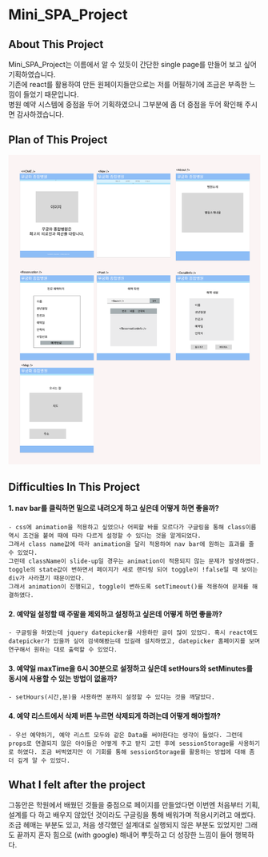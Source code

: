 # Mini_SPA_Project

## About This Project
  Mini_SPA_Project는 이름에서 알 수 있듯이 간단한 single page를 만들어 보고 싶어 기획하였습니다.<br />
  기존에 react를 활용하여 만든 원페이지들만으로는 저를 어필하기에 조금은 부족한 느낌이 들었기 때문입니다.<br />
  병원 예약 시스템에 중점을 두어 기획하였으니 그부분에 좀 더 중점을 두어 확인해 주시면 감사하겠습니다.


  ## Plan of This Project
  <p>
  <img src="./Plan.png" alt="plan" />
  </p>

  ## Difficulties In This Project
  #### 1. nav bar를 클릭하면 밑으로 내려오게 하고 싶은데 어떻게 하면 좋을까?<br />
    - css에 animation을 적용하고 싶었으나 어찌할 바를 모르다가 구글링을 통해 class이름 역시 조건을 붙여 때에 따라 다르게 설정할 수 있다는 것을 알게되었다.
    그래서 class name값에 따라 animation을 달리 적용하여 nav bar에 원하는 효과를 줄 수 있었다.
    그런데 className이 slide-up일 경우는 animation이 적용되지 않는 문제가 발생하였다.
    toggle의 state값이 변하면서 페이지가 새로 랜더링 되어 toggle이 !false일 때 보이는 div가 사라졌기 때문이었다.
    그래서 animation이 진행되고, toggle이 변하도록 setTimeout()를 적용하여 문제를 해결하였다.

  #### 2. 예약일 설정할 때 주말을 제외하고 설정하고 싶은데 어떻게 하면 좋을까?<br />
    - 구글링을 하였는데 jquery datepicker를 사용하란 글이 많이 있었다. 혹시 react에도 datepicker가 있을까 싶어 검색해봤는데 있길래 설치하였고, datepicker 홈페이지를 보며 연구해서 원하는 대로 출력할 수 있었다.

  #### 3. 예약일 maxTime을 6시 30분으로 설정하고 싶은데 setHours와 setMinutes를 동시에 사용할 수 있는 방법이 없을까?<br />
    - setHours(시간,분)을 사용하면 분까지 설정할 수 있다는 것을 깨달았다.

  #### 4. 예약 리스트에서 삭제 버튼 누르면 삭제되게 하려는데 어떻게 해야할까?
    - 우선 예약하기, 예약 리스트 모두와 같은 Data를 써야한다는 생각이 들었다. 그런데 props로 연결되지 않은 아이들은 어떻게 주고 받지 고민 후에 sessionStorage를 사용하기로 하였다. 조금 버벅였지만 이 기회를 통해 sessionStorage를 활용하는 방법에 대해 좀 더 깊게 알 수 있었다.

## What I felt after the project
  그동안은 학원에서 배웠던 것들을 중점으로 페이지를 만들었다면 이번엔 처음부터 기획, 설계를 다 하고
  배우지 않았던 것이라도 구글링을 통해 배워가며 적용시키려고 애썼다. 조금 헤매는 부분도 있고, 처음 생각했던 설계대로 실행되지 않은 부분도 있었지만 그래도 끝까지 혼자 힘으로 (with google) 해내어 뿌듯하고 더 성장한 느낌이 들어 행복하다.
